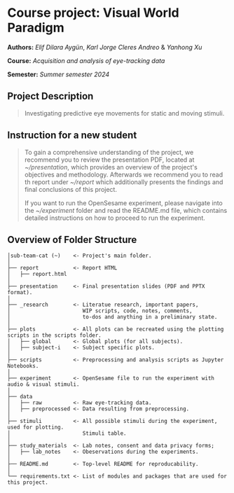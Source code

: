 # **Course project:** Visual World Paradigm
**Authors:** *Elif Dilara Aygün*, *Karl Jorge Cleres Andreo* & *Yanhong Xu*

**Course:** *Acquisition and analysis of eye-tracking data*

**Semester:** *Summer semester 2024*

## Project Description
> Investigating predictive eye movements for static and moving stimuli.

## Instruction for a new student
> To gain a comprehensive understanding of the project, we recommend you to review the presentation PDF, located at _~/presentation_, which provides an overview of the project's objectives and methodology. Afterwards we recommend you to read th report under _~/report_ which additionally presents the findings and final conclusions of this project.  
>
> If you want to run the OpenSesame experiment, please navigate into the _~/experiment_ folder and read the README.md file, which contains detailed instructions on how to proceed to run the experiment.

## Overview of Folder Structure 

```
│sub-team-cat (~)    <- Project's main folder.
│
├── report           <- Report HTML
│   ├── report.html
│
├── presentation     <- Final presentation slides (PDF and PPTX format).
│
├── _research        <- Literatue research, important papers, 
│   					WIP scripts, code, notes, comments,
│                       to-dos and anything in a preliminary state.
│
├── plots            <- All plots can be recreated using the plotting scripts in the scripts folder.
│   ├── global       <- Global plots (for all subjects).
│   ├── subject-i 	 <- Subject specific plots.
│
├── scripts          <- Preprocessing and analysis scripts as Jupyter Notebooks.
│
├── experiment       <- OpenSesame file to run the experiment with audio & visual stimuli. 
│
├── data             
│   ├── raw          <- Raw eye-tracking data.
│   ├── preprocessed <- Data resulting from preprocessing.
│
├── stimuli          <- All possible stimuli during the experiment, used for plotting.
│                       Stimuli table.
│
├── study_materials  <- Lab notes, consent and data privacy forms;   
│   ├── lab_notes    <- Obeservations during the experiments.
│
├── README.md        <- Top-level README for reproducability.
│
└── requirements.txt <- List of modules and packages that are used for this project.                     
```
